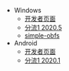 * Windows
  * [开发者页面](https://github.com/TheCGDF/SSD-Windows/releases)
  * [分流1 2020.5](https://cowtransfer.com/s/9843f63eb21345)
  * [simple-obfs](https://cowtransfer.com/s/37c9725607d846)
* Android
  * [开发者页面](https://github.com/TheCGDF/SSD-Android/releases)
  * [分流1 2020.1](https://cowtransfer.com/s/0a1eca809a7a46)